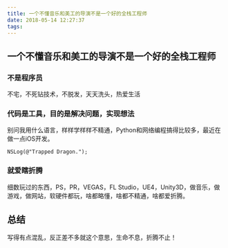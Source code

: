 ```yaml
---
title: 一个不懂音乐和美工的导演不是一个好的全栈工程师
date: 2018-05-14 12:27:37
tags:
---
```

## 一个不懂音乐和美工的导演不是一个好的全栈工程师

### 不是程序员

不宅，不死钻技术，不脱发，天天洗头，热爱生活

### 代码是工具，目的是解决问题，实现想法

别问我用什么语言，样样学样样不精通，Python和网络编程搞得比较多，最近在做一点iOS开发。

```
NSLog(@"Trapped Dragon.");
```

### 就爱瞎折腾

细数玩过的东西，PS，PR，VEGAS，FL Studio，UE4，Unity3D，做音乐，做游戏，做网站，软硬件都玩，啥都略懂，啥都不精通，啥都爱折腾。

## 总结

写得有点混乱，反正差不多就这个意思，生命不息，折腾不止！
